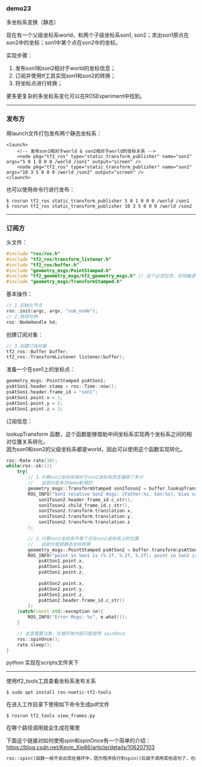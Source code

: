 ### demo23

多坐标系变换（静态）

现在有一个父级坐标系world，和两个子级坐标系son1, son2；求出son1原点在son2中的坐标；son1中某个点在son2中的坐标。

实现步骤：
1. 发布son1和son2相对于world的坐标信息；
2. 订阅并使用tf工具实现son1和son2的转换；
3. 将坐标点进行转换；

更多更复杂的多坐标系变化可以在ROSExperiment中找到。

----

### 发布方

用launch文件打包发布两个静态坐标系：
```launch
<launch>
	<!-- 发布son1相对于world & son2相对于world的坐标关系 -->
	<node pkg="tf2_ros" type="static_transform_publisher" name="son1" args="5 0 1 0 0 0 /world /son1" output="screen" />
	<node pkg="tf2_ros" type="static_transform_publisher" name="son2" args="10 3 5 0 0 0 /world /son2" output="screen" />
</launch>
```

也可以使用命令行进行发布：
```shell
$ rosrun tf2_ros static_transform_publisher 5 0 1 0 0 0 /world /son1
$ rosrun tf2_ros static_transform_publisher 10 3 5 0 0 0 /world /son2
```

-----

### 订阅方

头文件：
```cpp
#include "ros/ros.h"
#include "tf2_ros/transform_listener.h"
#include "tf2_ros/buffer.h"
#include "geometry_msgs/PointStamped.h"
#include "tf2_geometry_msgs/tf2_geometry_msgs.h" // 这个必须包含，否则编译报错
#include "geometry_msgs/TransformStamped.h"
```

基本操作：
```cpp
// 1.初始化节点
ros::init(argc, argv, "sub_node");
// 2.获得句柄
ros::NodeHandle hd;
```

创建订阅对象：
```cpp
// 3.创建订阅对象
tf2_ros::Buffer buffer;
tf2_ros::TransformListener listener(buffer);
```

准备一个在son1上的坐标点：
```cpp
geometry_msgs::PointStamped psAtSon1;
psAtSon1.header.stamp = ros::Time::now();
psAtSon1.header.frame_id = "son1";
psAtSon1.point.x = 1;
psAtSon1.point.y = 2;
psAtSon1.point.z = 3;
```

订阅信息：

lookupTransform 函数，这个函数能够借助中间坐标系实现两个坐标系之间的相对位置关系转化。  
因为son1和son2的父级坐标系都是world，因此可以使用这个函数实现转化。
```cpp
ros::Rate rate(10);
while(ros::ok()){
	try{
		// 1.计算son1坐标系相对于son2坐标系而言偏移了多少
		//   这部分是本次demo新增的
		geometry_msgs::TransformStamped son1Toson2 = buffer.lookupTransform("son2", "son1", ros::Time(0));
		ROS_INFO("Son1 relative Son2 msgs: [Father:%s, Son:%s], bias value (%.2f, %.2f, %.2f)",
			son1Toson2.header.frame_id.c_str(),
			son1Toson2.child_frame_id.c_str(),
			son1Toson2.transform.translation.x,
			son1Toson2.transform.translation.y,
			son1Toson2.transform.translation.z
		);

		// 2.计算son1坐标系中某个点在son2坐标系上的位置
		//   这部分就是静态坐标转换
		geometry_msgs::PointStamped psAtSon2 = buffer.transform(psAtSon1, "son2");
		ROS_INFO("point in Son1 is (%.2f, %.2f, %.2f); point in Son2 is (%.2f, %.2f, %.2f), relative system is: %s",
			psAtSon1.point.x, 
			psAtSon1.point.y,
			psAtSon1.point.z,
				
			psAtSon2.point.x,
			psAtSon2.point.y,
			psAtSon2.point.z,
			psAtSon2.header.frame_id.c_str()
		};
	}catch(const std::exception &e){
		ROS_INFO("Error Msgs: %s", e.what());
	}

	// 这里需要注意，在循环体内部只能使用 spinOnce
	ros::spinOnce();
	rate.sleep();
}
```


python 实现在scripts文件夹下

------

使用tf2_tools工具查看坐标系发布关系
```shell
$ sudo apt install ros-noetic-tf2-tools
```

在进入工作目录下使用如下命令生成pdf文件
```shell
$ rosrun tf2_tools view_frames.py
```
在哪个路径调用就会生成在哪里


下面这个链接对如何使用spin和spinOnce有一个简单的介绍：
https://blog.csdn.net/Kevin_Xie86/article/details/106207103

```txt
ros::spin()函数一般不会出现在循环中，因为程序执行到spin()后就不调用其他语句了，也就是说该循环没有任何意义，还有就是spin()函数后面一定不能有其他语句(return 0 除外)，有也是白搭，不会执行的。ros::spinOnce()的用法相对来说很灵活，但往往需要考虑调用消息的时机，调用频率，以及消息池的大小，这些都要根据现实情况协调好，不然会造成数据丢包或者延迟的错误。
```

